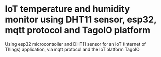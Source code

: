 # IoT temperature and humidity monitor using DHT11 sensor, esp32, mqtt protocol and TagoIO platform
Using esp32 microcontroller and DHT11 sensor for an IoT (Internet of Things) application, via mqtt protocol and the IoT platform TagoIO
